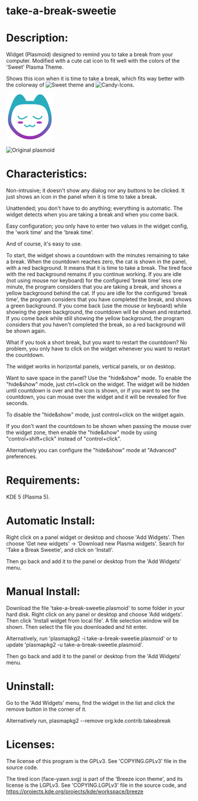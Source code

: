 # take-a-break-sweetie

# Description:

Widget (Plasmoid) designed to remind you to take a break from your computer. Modified with a cute cat icon to fit well with the colors of the 'Sweet' Plasma Theme.

Shows this icon when it is time to take a break, which fits way better with the colorway of ![Sweet theme](https://github.com/EliverLara/Sweet-kde) and ![Candy-Icons](https://github.com/EliverLara/candy-icons).

![alt text](https://github.com/Nano-Ocelot/take-a-sweet-break/blob/master/face-yawn.svg?raw=true)

![Original plasmoid](https://www.pling.com/p/998905)


# Characteristics:

Non-intrusive; it doesn't show any dialog nor any buttons to be clicked. It just shows an icon in the panel when it is time to take a break.

Unattended; you don't have to do anything; everything is automatic. The widget detects when you are taking a break and when you come back.

Easy configuration; you only have to enter two values in the widget config, the 'work time' and the 'break time'.

And of course, it's easy to use.

To start, the widget shows a countdown with the minutes remaining to take a break.
When the countdown reaches zero, the cat is shown in the panel, with a red background. It means that it is time to take a break.
The tired face with the red background remains if you continue working.
If you are idle (not using mouse nor keyboard) for the configured 'break time' less one minute, the program considers that you are taking a break, and shows a yellow background behind the cat.
If you are idle for the configured 'break time', the program considers that you have completed the break, and shows a green background.
If you come back (use the mouse or keyboard) while showing the green background, the countdown will be shown and restarted.
If you come back while still showing the yellow background, the program considers that you haven't completed the break, so a red background will be shown again.

What if you took a short break, but you want to restart the countdown? No problem, you only have to click on the widget whenever you want to restart the countdown.

The widget works in horizontal panels, vertical panels, or on desktop.

Want to save space in the panel? Use the "hide&show" mode. To enable the "hide&show" mode, just ctrl+click on the widget. The widget will be hidden until countdown is over and the icon is shown, or if you want to see the countdown, you can mouse over the widget and it will be revealed for five seconds.

To disable the "hide&show" mode, just control+click on the widget again.

If you don't want the countdown to be shown when passing the mouse over the widget zone, then enable the "hide&show" mode by using "control+shift+click" instead of "control+click".

Alternatively you can configure the "hide&show" mode at "Advanced" preferences.


# Requirements:

KDE 5 (Plasma 5).


# Automatic Install:

Right click on a panel widget or desktop and choose 'Add Widgets'. Then choose 'Get new widgets' -> 'Download new Plasma widgets'.
Search for 'Take a Break Sweetie', and click on 'Install'.

Then go back and add it to the panel or desktop from the 'Add Widgets' menu.


# Manual Install:

Download the file 'take-a-break-sweetie.plasmoid' to some folder in your hard disk.
Right click on any panel or desktop and choose 'Add widgets'. Then click 'Install widget from local file'.
A file selection window will be shown. Then select the file you downloaded and hit enter.

Alternatively, run 'plasmapkg2 -i take-a-break-sweetie.plasmoid' or to update 'plasmapkg2 -u take-a-break-sweetie.plasmoid'.

Then go back and add it to the panel or desktop from the 'Add Widgets' menu.


# Uninstall:

Go to the 'Add Widgets' menu, find the widget in the list and click the remove button in the corner of it.


Alternatively run, plasmapkg2 --remove org.kde.contrib.takeabreak


# Licenses:

The license of this program is the GPLv3. See 'COPYING.GPLv3' file in the source code.

The tired icon (face-yawn.svg) is part of the 'Breeze icon theme', and its license is the LGPLv3. See 'COPYING.LGPLv3' file in the source code, and https://projects.kde.org/projects/kde/workspace/breeze
 
